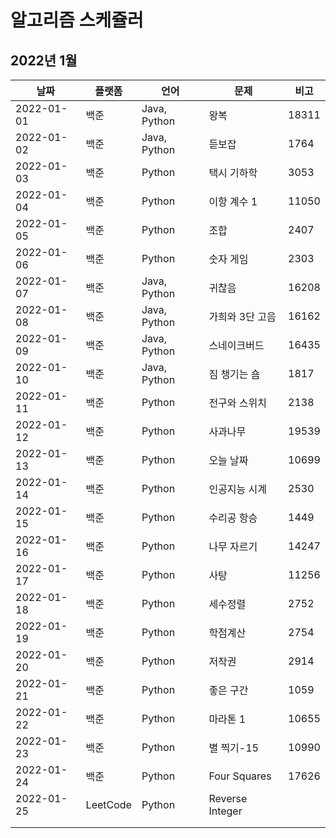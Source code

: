 # 알고리즘 스케쥴러

## 2022년 1월

| 날짜       | 플랫폼   | 언어         | 문제            | 비고  |
| ---------- | -------- | ------------ | --------------- | ----- |
| 2022-01-01 | 백준     | Java, Python | 왕복            | 18311 |
| 2022-01-02 | 백준     | Java, Python | 듣보잡          | 1764  |
| 2022-01-03 | 백준     | Python       | 택시 기하학     | 3053  |
| 2022-01-04 | 백준     | Python       | 이항 계수 1     | 11050 |
| 2022-01-05 | 백준     | Python       | 조합            | 2407  |
| 2022-01-06 | 백준     | Python       | 숫자 게임       | 2303  |
| 2022-01-07 | 백준     | Java, Python | 귀찮음          | 16208 |
| 2022-01-08 | 백준     | Java, Python | 가희와 3단 고음 | 16162 |
| 2022-01-09 | 백준     | Java, Python | 스네이크버드    | 16435 |
| 2022-01-10 | 백준     | Java, Python | 짐 챙기는 숌    | 1817  |
| 2022-01-11 | 백준     | Python       | 전구와 스위치   | 2138  |
| 2022-01-12 | 백준     | Python       | 사과나무        | 19539 |
| 2022-01-13 | 백준     | Python       | 오늘 날짜       | 10699 |
| 2022-01-14 | 백준     | Python       | 인공지능 시계   | 2530  |
| 2022-01-15 | 백준     | Python       | 수리공 항승     | 1449  |
| 2022-01-16 | 백준     | Python       | 나무 자르기     | 14247 |
| 2022-01-17 | 백준     | Python       | 사탕            | 11256 |
| 2022-01-18 | 백준     | Python       | 세수정렬        | 2752  |
| 2022-01-19 | 백준     | Python       | 학점계산        | 2754  |
| 2022-01-20 | 백준     | Python       | 저작권          | 2914  |
| 2022-01-21 | 백준     | Python       | 좋은 구간       | 1059  |
| 2022-01-22 | 백준     | Python       | 마라톤 1        | 10655 |
| 2022-01-23 | 백준     | Python       | 별 찍기-15      | 10990 |
| 2022-01-24 | 백준     | Python       | Four Squares    | 17626 |
| 2022-01-25 | LeetCode | Python       | Reverse Integer |       |
|            |          |              |                 |       |
|            |          |              |                 |       |

